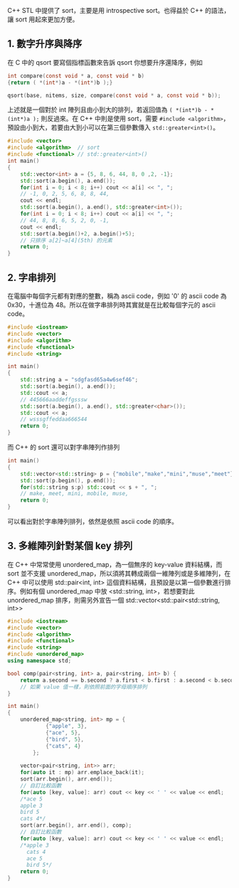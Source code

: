 C++ STL 中提供了 sort，主要是用 introspective sort。也得益於 C++ 的語法，讓 sort 用起來更加方便。

## 1. 數字升序與降序
在 C 中的 qsort 要寫個指標函數來告訴 qsort 你想要升序還降序，例如
```c
int compare(const void * a, const void * b)
{return ( *(int*)a - *(int*)b );}

qsort(base, nitems, size, compare(const void * a, const void * b));
```
上述就是一個對於 int 陣列且由小到大的排列，若返回值為 ```( *(int*)b - *(int*)a );``` 則反過來。在 C++ 中則是使用 sort，需要 ```#include <algorithm>```，預設由小到大，若要由大到小可以在第三個參數傳入 ```std::greater<int>()```。
```c++
#include <vector>
#include <algorithm>  // sort
#include <functional> // std::greater<int>()
int main()
{
    std::vector<int> a = {5, 8, 6, 44, 8, 0 ,2, -1};
    std::sort(a.begin(), a.end());
    for(int i = 0; i < 8; i++) cout << a[i] << ", ";
    // -1, 0, 2, 5, 6, 8, 8, 44,
    cout << endl;
    std::sort(a.begin(), a.end(), std::greater<int>());
    for(int i = 0; i < 8; i++) cout << a[i] << ", ";
    // 44, 8, 8, 6, 5, 2, 0, -1,
    cout << endl;
    std::sort(a.begin()+2, a.begin()+5);
    // 只排序 a[2]~a[4](5th) 的元素
    return 0;
}
```

## 2. 字串排列
在電腦中每個字元都有對應的整數，稱為 ascii code，例如 '0' 的 ascii code 為 0x30，十進位為 48。所以在做字串排列時其實就是在比較每個字元的 ascii code。
```cpp
#include <iostream>
#include <vector>
#include <algorithm>
#include <functional>
#include <string>

int main()
{
    std::string a = "sdgfasd65a4w6sef46";
    std::sort(a.begin(), a.end());
    std::cout << a;
    // 445666aaddeffgsssw
    std::sort(a.begin(), a.end(), std::greater<char>());
    std::cout << a;
    // wsssgffeddaa666544
    return 0;
}
```
而 C++ 的 sort 還可以對字串陣列作排列
```cpp
int main()
{
    std::vector<std::string> p = {"mobile","make","mini","muse","meet"};
    std::sort(p.begin(), p.end());
    for(std::string s:p) std::cout << s + ", ";
    // make, meet, mini, mobile, muse,
    return 0;
}
```
可以看出對於字串陣列排列，依然是依照 ascii code 的順序。

## 3. 多維陣列針對某個 key 排列
在 C++ 中常常使用 unordered_map，為一個無序的 key-value 資料結構，而 sort 並不支援 unordered_map，所以須將其轉成兩個一維陣列或是多維陣列，在 C++ 中可以使用 std::pair<int, int> 這個資料結構，且預設是以第一個參數進行排序。例如有個 unordered_map 中放 <std::string, int>，若想要對此 unordered_map 排序，則需另外宣告一個 std::vector<std::pair<std::string, int>>
```cpp
#include <iostream>
#include <vector>
#include <algorithm>
#include <functional>
#include <string>
#include <unordered_map>
using namespace std;

bool comp(pair<string, int> a, pair<string, int> b) {
    return a.second == b.second ? a.first < b.first : a.second < b.second;
    // 如果 value 值一樣，則依照前面的字母順序排列
}

int main()
{
    unordered_map<string, int> mp = {
            {"apple", 3},
            {"ace", 5},
            {"bird", 5},
            {"cats", 4}
        };
    
    vector<pair<string, int>> arr;
    for(auto it : mp) arr.emplace_back(it);
    sort(arr.begin(), arr.end());
    // 自訂比較函數
    for(auto [key, value]: arr) cout << key << ' ' << value << endl;
    /*ace 5
    apple 3
    bird 5
    cats 4*/
    sort(arr.begin(), arr.end(), comp);
    // 自訂比較函數
    for(auto [key, value]: arr) cout << key << ' ' << value << endl;
    /*apple 3
      cats 4
      ace 5
      bird 5*/
    return 0;
}
```
